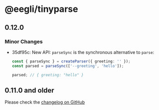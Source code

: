 # @eegli/tinyparse

## 0.12.0

### Minor Changes

- 35df95c: New API: `parseSync` is the synchronous alternative to `parse`:

  ```ts
  const { parseSync } = createParser({ greeting: '' });
  const parsed = parseSync(['--greeting', 'hello']);

  parsed; // { greeting: "hello" }
  ```

## 0.11.0 and older

Please check the [changelog on GitHub](https://github.com/eegli/tinyparse/releases/tag/v0.11.0)
